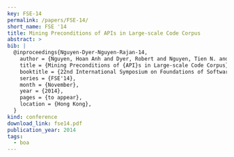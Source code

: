 ```yaml
---
key: FSE-14
permalink: /papers/FSE-14/
short_name: FSE '14
title: Mining Preconditions of APIs in Large-scale Code Corpus
abstract: >
bib: |
  @inproceedings{Nguyen-Dyer-Nguyen-Rajan-14,
    author = {Nguyen, Hoan Anh and Dyer, Robert and Nguyen, Tien N. and Rajan, Hridesh},
    title = {Mining Preconditions of {API}s in Large-scale Code Corpus},
    booktitle = {22nd International Symposium on Foundations of Software Engineering},
    series = {FSE'14},
    month = {November},
    year = {2014},
    pages = {to appear},
    location = {Hong Kong},
  }
kind: conference
download_link: fse14.pdf
publication_year: 2014
tags:
  - boa
---
```


